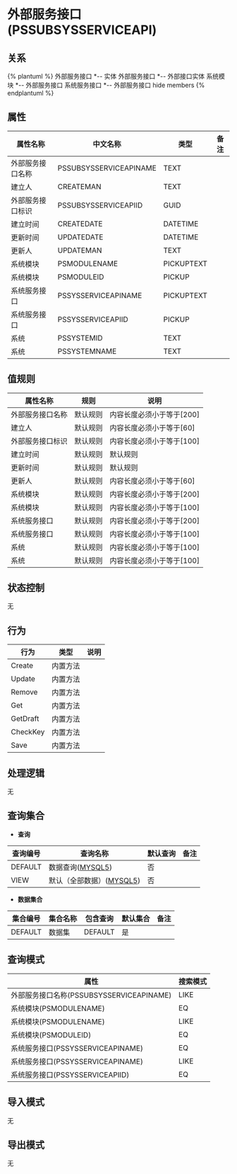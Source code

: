 # 外部服务接口(PSSUBSYSSERVICEAPI)

  

## 关系
{% plantuml %}
外部服务接口 *-- 实体 
外部服务接口 *-- 外部接口实体 
系统模块 *-- 外部服务接口 
系统服务接口 *-- 外部服务接口 
hide members
{% endplantuml %}

## 属性

| 属性名称        |    中文名称    | 类型     |  备注  |
| --------   |------------| -----   |  -------- | 
|外部服务接口名称|PSSUBSYSSERVICEAPINAME|TEXT|&nbsp;|
|建立人|CREATEMAN|TEXT|&nbsp;|
|外部服务接口标识|PSSUBSYSSERVICEAPIID|GUID|&nbsp;|
|建立时间|CREATEDATE|DATETIME|&nbsp;|
|更新时间|UPDATEDATE|DATETIME|&nbsp;|
|更新人|UPDATEMAN|TEXT|&nbsp;|
|系统模块|PSMODULENAME|PICKUPTEXT|&nbsp;|
|系统模块|PSMODULEID|PICKUP|&nbsp;|
|系统服务接口|PSSYSSERVICEAPINAME|PICKUPTEXT|&nbsp;|
|系统服务接口|PSSYSSERVICEAPIID|PICKUP|&nbsp;|
|系统|PSSYSTEMID|TEXT|&nbsp;|
|系统|PSSYSTEMNAME|TEXT|&nbsp;|

## 值规则
| 属性名称    | 规则    |  说明  |
| --------   |------------| ----- | 
|外部服务接口名称|默认规则|内容长度必须小于等于[200]|
|建立人|默认规则|内容长度必须小于等于[60]|
|外部服务接口标识|默认规则|内容长度必须小于等于[100]|
|建立时间|默认规则|默认规则|
|更新时间|默认规则|默认规则|
|更新人|默认规则|内容长度必须小于等于[60]|
|系统模块|默认规则|内容长度必须小于等于[200]|
|系统模块|默认规则|内容长度必须小于等于[100]|
|系统服务接口|默认规则|内容长度必须小于等于[200]|
|系统服务接口|默认规则|内容长度必须小于等于[100]|
|系统|默认规则|内容长度必须小于等于[100]|
|系统|默认规则|内容长度必须小于等于[100]|

## 状态控制

无


## 行为
| 行为    | 类型    |  说明  |
| --------   |------------| ----- | 
|Create|内置方法|&nbsp;|
|Update|内置方法|&nbsp;|
|Remove|内置方法|&nbsp;|
|Get|内置方法|&nbsp;|
|GetDraft|内置方法|&nbsp;|
|CheckKey|内置方法|&nbsp;|
|Save|内置方法|&nbsp;|

## 处理逻辑
无

## 查询集合

* **查询**

| 查询编号 | 查询名称       | 默认查询 |   备注|
| --------  | --------   | --------   | ----- |
|DEFAULT|数据查询([MYSQL5](../../appendix/query_MYSQL5.md#PSSubSysServiceAPI_Default))|否|&nbsp;|
|VIEW|默认（全部数据）([MYSQL5](../../appendix/query_MYSQL5.md#PSSubSysServiceAPI_View))|否|&nbsp;|

* **数据集合**

| 集合编号 | 集合名称   |  包含查询  | 默认集合 |   备注|
| --------  | --------   | -------- | --------   | ----- |
|DEFAULT|数据集|DEFAULT|是|&nbsp;|

## 查询模式
| 属性      |    搜索模式     |
| --------   |------------|
|外部服务接口名称(PSSUBSYSSERVICEAPINAME)|LIKE|
|系统模块(PSMODULENAME)|EQ|
|系统模块(PSMODULENAME)|LIKE|
|系统模块(PSMODULEID)|EQ|
|系统服务接口(PSSYSSERVICEAPINAME)|EQ|
|系统服务接口(PSSYSSERVICEAPINAME)|LIKE|
|系统服务接口(PSSYSSERVICEAPIID)|EQ|

## 导入模式
无


## 导出模式
无
